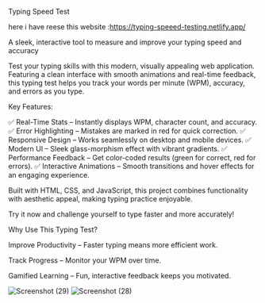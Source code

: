 Typing Speed Test

here i have reese this website :https://typing-speeed-testing.netlify.app/



A sleek, interactive tool to measure and improve your typing speed and accuracy

Test your typing skills with this modern, visually appealing web application. Featuring a clean interface with smooth animations and real-time feedback, this typing test helps you track your words per minute (WPM), accuracy, and errors as you type.


Key Features:


✅ Real-Time Stats – Instantly displays WPM, character count, and accuracy.
✅ Error Highlighting  – Mistakes are marked in red for quick correction.
✅ Responsive Design – Works seamlessly on desktop and mobile devices.
✅ Modern UI – Sleek glass-morphism effect with vibrant gradients.
✅ Performance Feedback – Get color-coded results (green for correct, red for errors).
✅ Interactive Animations – Smooth transitions and hover effects for an engaging experience.

Built with HTML, CSS, and JavaScript, this project combines functionality with aesthetic appeal, making typing practice enjoyable.

Try it now and challenge yourself to type faster and more accurately!

Why Use This Typing Test?

Improve Productivity – Faster typing means more efficient work.

Track Progress – Monitor your WPM over time.

Gamified Learning – Fun, interactive feedback keeps you motivated.

![Screenshot (29)](https://github.com/user-attachments/assets/8e2b09bc-6c65-45b8-8a9f-4b610ec34fdb)
![Screenshot (28)](https://github.com/user-attachments/assets/f37a8168-9afc-4c12-b483-34556506b503)
